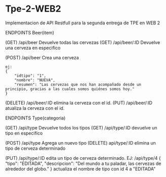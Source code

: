 # Tpe-2-WEB2
Implementacion de API Restfull para la segunda entrega de TPE en WEB 2

ENDPOINTS Beer(item)

(GET) /api/beer Devuelve todas las cervezas
(GET) /api/beer/:ID Devuelve una cerveza en especifico

(POST) /api/beer Crea una cerveza
	
	ej:
    {
        "idtipo": "1",
        "nombre": "NUEVA",
        "resumen": "Las cervezas que nos han acompañado desde un principio, gracias a las cuales somos quiénes somos hoy."
    }

(DELETE) /api/beer/:ID elimina la cerveza con el id.
(PUT) /api/beer/:ID atualiza la cerveza con el id.

ENDPOINTS Type(categoria)

(GET) /api/type Devuelve todos los tipos 
(GET) /api/type/:ID devuelve un tipo en especifico

(POST) /api/type Agrega un nuevo tipo
(DELETE) api/type/:ID elimina un tipo de cerveza determinado

(PUT) /api/type/:ID edita un tipo de cerveza determinado.
	EJ:    /api/type/4
		{
		"tipo": "EDITADA",
        	"descripcion": "Del mundo a tu paladar, las cervezas de alrededor del globo."
		}
	actualiza el nombre de tipo con id 4 a "EDITADA"




	
